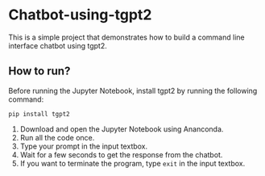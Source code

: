 # Chatbot-using-tgpt2

This is a simple project that demonstrates how to build a command line interface chatbot using tgpt2.


## How to run?

Before running the Jupyter Notebook, install tgpt2 by running the following command:

`pip install tgpt2`

1. Download and open the Jupyter Notebook using Ananconda.
2. Run all the code once.
3. Type your prompt in the input textbox.
4. Wait for a few seconds to get the response from the chatbot.
5. If you want to terminate the program, type `exit` in the input textbox.
